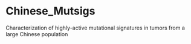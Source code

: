# Chinese_Mutsigs
Characterization of highly-active mutational signatures in tumors from a large Chinese population
